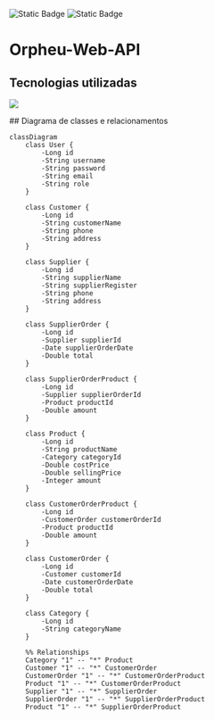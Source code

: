 ![Static Badge](https://img.shields.io/badge/Deploy-none-red)
![Static Badge](https://img.shields.io/badge/Status-in_progress-orange)
# Orpheu-Web-API
## Tecnologias utilizadas
<p align="left">
  <a href="https://skillicons.dev">
    <img src="https://skillicons.dev/icons?i=java,hibernate,spring&theme=dark" />
  </a>
</p>
## Diagrama de classes e relacionamentos

```mermaid
classDiagram
    class User {
        -Long id
        -String username
        -String password
        -String email
        -String role
    }

    class Customer {
        -Long id
        -String customerName
        -String phone
        -String address
    }

    class Supplier {
        -Long id
        -String supplierName
        -String supplierRegister
        -String phone
        -String address
    }

    class SupplierOrder {
        -Long id
        -Supplier supplierId
        -Date supplierOrderDate
        -Double total
    }

    class SupplierOrderProduct {
        -Long id
        -Supplier supplierOrderId
        -Product productId
        -Double amount
    }

    class Product {
        -Long id
        -String productName
        -Category categoryId
        -Double costPrice
        -Double sellingPrice
        -Integer amount
    }

    class CustomerOrderProduct {
        -Long id
        -CustomerOrder customerOrderId
        -Product productId
        -Double amount
    }

    class CustomerOrder {
        -Long id
        -Customer customerId
        -Date customerOrderDate
        -Double total
    }

    class Category {
        -Long id
        -String categoryName
    }

    %% Relationships
    Category "1" -- "*" Product 
    Customer "1" -- "*" CustomerOrder 
    CustomerOrder "1" -- "*" CustomerOrderProduct 
    Product "1" -- "*" CustomerOrderProduct 
    Supplier "1" -- "*" SupplierOrder 
    SupplierOrder "1" -- "*" SupplierOrderProduct 
    Product "1" -- "*" SupplierOrderProduct 
